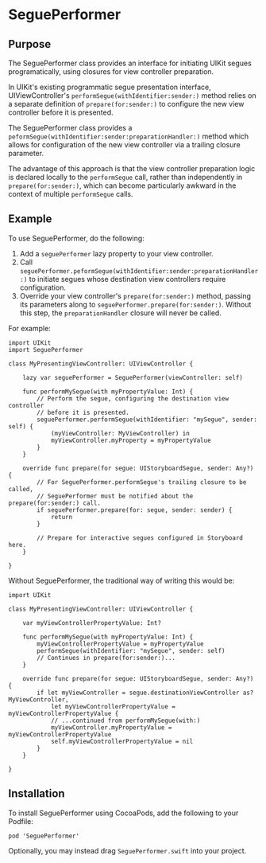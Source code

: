 # SeguePerformer

## Purpose

The SeguePerformer class provides an interface for initiating UIKit segues
programatically, using closures for view controller preparation.

In UIKit's existing programmatic segue presentation interface,
UIViewController's `performSegue(withIdentifier:sender:)` method relies on a
separate definition of `prepare(for:sender:)` to configure the new view
controller before it is presented.

The SeguePerformer class provides a
`peformSegue(withIdentifier:sender:preparationHandler:)` method which allows for
configuration of the new view controller via a trailing closure parameter.

The advantage of this approach is that the view controller preparation logic is
declared locally to the `performSegue` call, rather than independently in
`prepare(for:sender:)`, which can become particularly awkward in the context of 
multiple `performSegue` calls.

## Example

To use SeguePerformer, do the following:

1. Add a `seguePerformer` lazy property to your view controller.
2. Call `seguePerformer.peformSegue(withIdentifier:sender:preparationHandler:)` to initiate segues whose destination view controllers require configuration.
3. Override your view controller's `prepare(for:sender:)` method, passing its parameters along to `seguePerformer.prepare(for:sender:)`. Without this step, the `preparationHandler` closure will never be called.

For example:

    import UIKit
    import SeguePerformer

    class MyPresentingViewController: UIViewController {    
    
        lazy var seguePerformer = SeguePerformer(viewController: self)

        func performMySegue(with myPropertyValue: Int) {
            // Perform the segue, configuring the destination view controller
            // before it is presented.
            seguePerformer.performSegue(withIdentifier: "mySegue", sender: self) { 
                (myViewController: MyViewController) in
                myViewController.myProperty = myPropertyValue
            }
        }

        override func prepare(for segue: UIStoryboardSegue, sender: Any?) {
            // For SeguePerformer.performSegue's trailing closure to be called,
            // SeguePerformer must be notified about the prepare(for:sender:) call.
            if seguePerformer.prepare(for: segue, sender: sender) {
                return
            }

            // Prepare for interactive segues configured in Storyboard here.
        }
        
    }

Without SeguePerformer, the traditional way of writing this would be:

    import UIKit
    
    class MyPresentingViewController: UIViewController {    
    
        var myViewControllerPropertyValue: Int?
    
        func performMySegue(with myPropertyValue: Int) {
            myViewControllerPropertyValue = myPropertyValue
            performSegue(withIdentifier: "mySegue", sender: self)
            // Continues in prepare(for:sender:)...
        }

        override func prepare(for segue: UIStoryboardSegue, sender: Any?) {
            if let myViewController = segue.destinationViewController as? MyViewController, 
                let myViewControllerPropertyValue = myViewControllerPropertyValue {
                // ...continued from performMySegue(with:)
                myViewController.myPropertyValue = myViewControllerPropertyValue
                self.myViewControllerPropertyValue = nil
            }
        }
        
    }

## Installation

To install SeguePerformer using CocoaPods, add the following to your Podfile:

    pod 'SeguePerformer'

Optionally, you may instead drag `SeguePerformer.swift` into your project.
